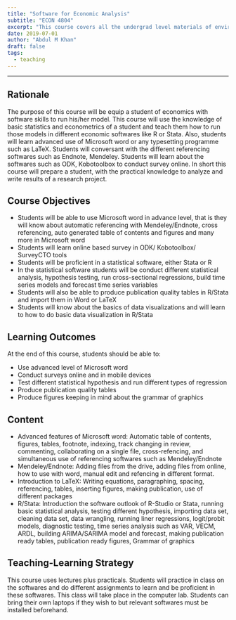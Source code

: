 ```yaml
---
title: "Software for Economic Analysis"
subtitle: "ECON 4804"
excerpt: "This course covers all the undergrad level materials of environment economics and Natural resources. There is no requirement for this course, Knowing how to read graphs, some algebra and calculas is enough."
date: 2019-07-01
author: "Abdul M Khan"
draft: false
tags:
  - teaching
---
```





---

## Rationale
The purpose of this course will be equip a student of economics with software skills to run his/her model. This course will use the knowledge of basic statistics and econometrics of a student and teach them how to run those models in different economic softwares like R or Stata. Also, students will learn advanced use of Microsoft word or any typesetting programme such as LaTeX. Students will conversant with the different referencing softwares such as Endnote, Mendeley. Students will learn about the softwares such as ODK, Kobotoolbox to conduct survey online. In short this course will prepare a student, with the practical knowledge to analyze and write results of a research project. 

## Course Objectives
-	Students will be able to use Microsoft word in advance level, that is they will know about automatic referencing with Mendeley/Endnote, cross referencing, auto generated table of contents and figures and many more in Microsoft word
-	Students will learn online based survey in ODK/ Kobotoolbox/ SurveyCTO tools
-	Students will be proficient in a statistical software, either Stata or R
-	In the statistical software students will be conduct different statistical analysis, hypothesis testing, run cross-sectional regressions, build time series models and forecast time series variables
-	Students will also be able to produce publication quality tables in R/Stata and import them in Word or LaTeX
-	Students will know about the basics of data visualizations and will learn to how to do basic data visualization in R/Stata

## Learning Outcomes
At the end of this course, students should be able to:
-	Use advanced level of Microsoft word
-	Conduct surveys online and in mobile devices
-	Test different statistical hypothesis and run different types of regression
-	Produce publication quality tables
-	Produce figures keeping in mind about the grammar of graphics


## Content
-	Advanced features of Microsoft word: Automatic table of contents, figures, tables, footnote, indexing, track changing in review, commenting, collaborating on a single file, cross-refencing, and simultaneous use of referencing softwares such as Mendeley/Endnote
-	Mendeley/Endnote: Adding files from the drive, adding files from online, how to use with word, manual edit and refencing in different format. 
-	Introduction to LaTeX: Writing equations, paragraphing, spacing, referencing, tables, inserting figures, making publication, use of different packages
-	R/Stata: Introduction the software outlook of R-Studio or Stata, running basic statistical analysis, testing different hypothesis, importing data set, cleaning data set, data wrangling, running liner regressions, logit/probit models, diagnostic testing, time series analysis such as VAR, VECM, ARDL, building ARIMA/SARIMA model and forecast, making publication ready tables, publication ready figures, Grammar of graphics

## Teaching-Learning Strategy
This course uses lectures plus practicals. Students will practice in class on the softwares and do different assignments to learn and be proficient in these softwares. This class will take place in the computer lab. Students can bring their own laptops if they wish to but relevant softwares must be installed beforehand.
